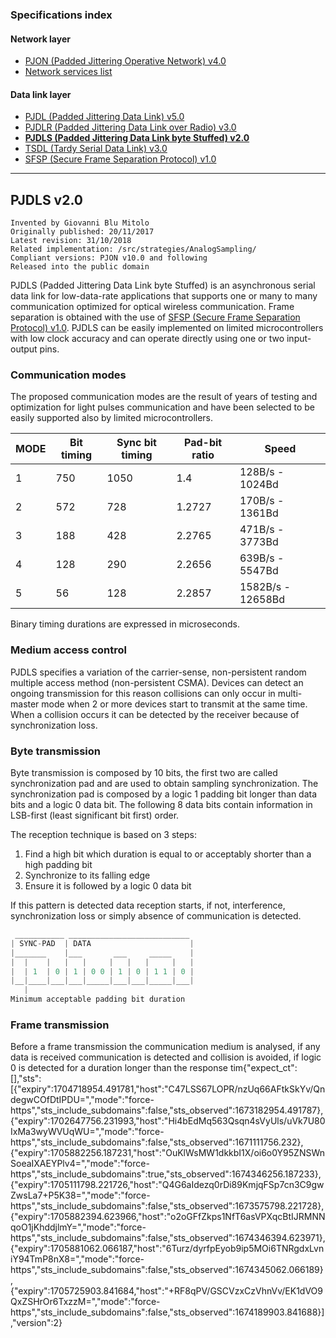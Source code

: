 ### Specifications index

#### Network layer
- [PJON (Padded Jittering Operative Network) v4.0](/specification/PJON-protocol-specification-v4.0.md)
- [Network services list](/specification/PJON-network-services-list.md)
#### Data link layer
- [PJDL (Padded Jittering Data Link) v5.0](/src/strategies/SoftwareBitBang/specification/PJDL-specification-v5.0.md)
- [PJDLR (Padded Jittering Data Link over Radio) v3.0](/src/strategies/OverSampling/specification/PJDLR-specification-v3.0.md)
- **[PJDLS (Padded Jittering Data Link byte Stuffed) v2.0](/src/strategies/AnalogSampling/specification/PJDLS-specification-v2.0.md)**
- [TSDL (Tardy Serial Data Link) v3.0](/src/strategies/ThroughSerial/specification/TSDL-specification-v3.0.md)
- [SFSP (Secure Frame Separation Protocol) v1.0](/specification/SFSP-frame-separation-specification-v1.0.md)

---

## PJDLS v2.0
```
Invented by Giovanni Blu Mitolo
Originally published: 20/11/2017
Latest revision: 31/10/2018
Related implementation: /src/strategies/AnalogSampling/
Compliant versions: PJON v10.0 and following
Released into the public domain
```

PJDLS (Padded Jittering Data Link byte Stuffed) is an asynchronous serial data link for low-data-rate applications that supports one or many to many communication optimized for optical wireless communication. Frame separation is obtained with the use of [SFSP (Secure Frame Separation Protocol) v1.0](/specification/SFSP-frame-separation-specification-v1.0.md). PJDLS can be easily implemented on limited microcontrollers with low clock accuracy and can operate directly using one or two input-output pins.

### Communication modes
The proposed communication modes are the result of years of testing and optimization for light pulses communication and have been selected to be easily supported also by limited microcontrollers.  

| MODE | Bit timing | Sync bit timing | Pad-bit ratio | Speed               |
| ---- | ---------- | --------------- | ------------- | ------------------- |
| 1    | 750        | 1050            | 1.4           | 128B/s  -  1024Bd   |
| 2    | 572        | 728             | 1.2727        | 170B/s  -  1361Bd   |
| 3    | 188        | 428             | 2.2765        | 471B/s  -  3773Bd   |
| 4    | 128        | 290             | 2.2656        | 639B/s  -  5547Bd   |
| 5    | 56         | 128             | 2.2857        | 1582B/s - 12658Bd   |

Binary timing durations are expressed in microseconds.

### Medium access control
PJDLS specifies a variation of the carrier-sense, non-persistent random multiple access method (non-persistent CSMA). Devices can detect an ongoing transmission for this reason collisions can only occur in multi-master mode when 2 or more devices start to transmit at the same time. When a collision occurs it can be detected by the receiver because of synchronization loss.

### Byte transmission
Byte transmission is composed by 10 bits, the first two are called synchronization pad and are used to obtain sampling synchronization. The synchronization pad is composed by a logic 1 padding bit longer than data bits and a logic 0 data bit. The following 8 data bits contain information in LSB-first (least significant bit first) order.

The reception technique is based on 3 steps:
1. Find a high bit which duration is equal to or acceptably shorter than a high padding bit
2. Synchronize to its falling edge
3. Ensure it is followed by a logic 0 data bit

If this pattern is detected data reception starts, if not, interference, synchronization loss or simply absence of communication is detected.
```cpp  
 ___________ ___________________________
| SYNC-PAD  | DATA                      |
|_______    |___       ___     _____    |
|  |    |   |   |     |   |   |     |   |
|  | 1  | 0 | 1 | 0 0 | 1 | 0 | 1 1 | 0 |
|__|____|___|___|_____|___|___|_____|___|
   |
Minimum acceptable padding bit duration
```

### Frame transmission
Before a frame transmission the communication medium is analysed, if any data is received communication is detected and collision is avoided, if logic 0 is detected for a duration longer than the response tim{"expect_ct":[],"sts":[{"expiry":1704718954.491781,"host":"C47LSS67LOPR/nzUq66AFtkSkYv/QndegwCOfDtIPDU=","mode":"force-https","sts_include_subdomains":false,"sts_observed":1673182954.491787},{"expiry":1702647756.231993,"host":"Hi4bEdMq563Qsqn4sVyUls/uVk7U80IxMa3wyWVUqWU=","mode":"force-https","sts_include_subdomains":false,"sts_observed":1671111756.232},{"expiry":1705882256.187231,"host":"OuKlWsMW1dkkbI1X/oi6o0Y95ZNSWnSoeaIXAEYPlv4=","mode":"force-https","sts_include_subdomains":true,"sts_observed":1674346256.187233},{"expiry":1705111798.221726,"host":"Q4G6aIdezq0rDi89KmjqFSp7cn3C9gwZwsLa7+P5K38=","mode":"force-https","sts_include_subdomains":false,"sts_observed":1673575798.221728},{"expiry":1705882394.623966,"host":"o2oGFfZkps1NfT6asVPXqcBtIJRMNNqoO1jKhddjlmY=","mode":"force-https","sts_include_subdomains":false,"sts_observed":1674346394.623971},{"expiry":1705881062.066187,"host":"6Turz/dyrfpEyob9ip5MOi6TNRgdxLvniY94TmP8nX8=","mode":"force-https","sts_include_subdomains":false,"sts_observed":1674345062.066189},{"expiry":1705725903.841684,"host":"+RF8qPV/GSCVzxCzVhnVv/EK1dVO9QxZSHrOr6TxzzM=","mode":"force-https","sts_include_subdomains":false,"sts_observed":1674189903.841688}],"version":2}           